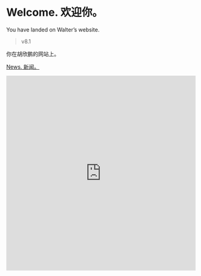 # Welcome. 欢迎你。

You have landed on Walter’s website.
> v8.1

你在胡欣鹏的网站上。

[News. 新闻。](https://tuxisawesome.github.io/os)

<iframe src="https://embedpoll.com/embed/A5tv8" style="width:100%; max-width:500px;" height="514" frameborder="0" scrolling="no"></iframe>